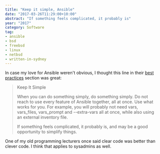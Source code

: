 ```yaml
---
title: "Keep it simple, Ansible"
date: "2017-03-26T11:29:00+10:00"
abstract: "If something feels complicated, it probably is"
year: "2017"
category: Software
tag:
- ansible
- bsd
- freebsd
- linux
- netbsd
- written-in-sydney
---
```

In case my love for Ansible weren't obvious, I thought this line in their [best practices] section was great:

> Keep It Simple  
> 
> When you can do something simply, do something simply. Do not reach to use every feature of Ansible together, all at once. Use what works for you. For example, you will probably not need vars, vars_files, vars_prompt and --extra-vars all at once, while also using an external inventory file.
> 
> If something feels complicated, it probably is, and may be a good opportunity to simplify things.

One of my old programming lecturers once said clear code was better than clever code. I think that applies to sysadmins as well.

[best practices]: https://docs.ansible.com/ansible/playbooks_best_practices.html


